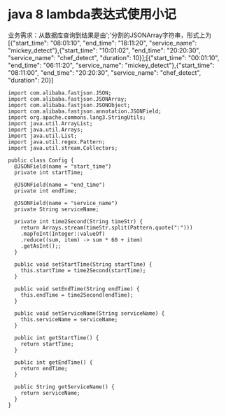 java 8 lambda表达式使用小记
===========================
业务需求：从数据库查询到结果是由';'分割的JSONArray字符串，形式上为
[{"start_time": "08:01:10", "end_time": "18:11:20", "service_name": "mickey_detect"},{"start_time": "10:01:02", "end_time": "20:20:30", "service_name": "chef_detect", "duration": 10}];[{"start_time": "00:01:10", "end_time": "06:11:20", "service_name": "mickey_detect"},{"start_time": "08:11:00", "end_time": "20:20:30", "service_name": "chef_detect", "duration": 20}]

```javas
import com.alibaba.fastjson.JSON;
import com.alibaba.fastjson.JSONArray;
import com.alibaba.fastjson.JSONObject;
import com.alibaba.fastjson.annotation.JSONField;
import org.apache.commons.lang3.StringUtils;
import java.util.ArrayList;
import java.util.Arrays;
import java.util.List;
import java.util.regex.Pattern;
import java.util.stream.Collectors;

public class Config {
  @JSONField(name = "start_time")
  private int startTime;
  
  @JSONField(name = "end_time")
  private int endTime;
    
  @JSONField(name = "service_name")
  private String serviceName;
  
  private int time2Second(String timeStr) {
    return Arrays.stream(timeStr.split(Pattern.quote(":")))
    .mapToInt(Integer::valueOf)
    .reduce((sum, item) -> sum * 60 + item)
    .getAsInt();;
  }
    
  public void setStartTime(String startTime) {
    this.startTime = time2Second(startTime);
  }
    
  public void setEndTime(String endTime) {
    this.endTime = time2Second(endTime);
  }
    
  public void setServiceName(String serviceName) {
    this.serviceName = serviceName;
  }
    
  public int getStartTime() {
    return startTime;
  }
    
  public int getEndTime() {
    return endTime;
  }
    
  public String getServiceName() {
    return serviceName;
  }
}
```
